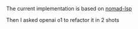 The current implementation is based on [nomad-lsp](https://github.com/juliosueiras/nomad-lsp/blob/master/main.go#L127)

Then I asked openai o1 to refactor it in 2 shots
